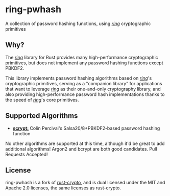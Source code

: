 # ring-pwhash

A collection of password hashing functions, using [*ring*][ring] cryptographic primitives

## Why?

The [*ring*][ring] library for Rust provides many high-performance cryptographic primitives,
but does not implement any password hashing functions except PBKDF2.

This library implements password hashing algorithms based on [*ring*][ring]'s cryptographic
primitives, serving as a "companion library" for applications that want to leverage
[*ring*][ring] as their one-and-only cryptography library, and also providing high-performance
password hash implementations thanks to the speed of [*ring*][ring]'s core primitives.

## Supported Algorithms

* [**scrypt:**][scrypt] Colin Percival's Salsa20/8+PBKDF2-based password hashing function

No other algorithms are supported at this time, although it'd be great to add additional algorithms!
Argon2 and bcrypt are both good candidates. Pull Requests Accepted!

## License

ring-pwhash is a fork of [rust-crypto], and is dual licensed under the MIT and
Apache 2.0 licenses, the same licenses as rust-crypto.

[ring]: https://github.com/briansmith/ring
[scrypt]: https://en.wikipedia.org/wiki/Scrypt
[rust-crypto]: https://github.com/DaGenix/rust-crypto
